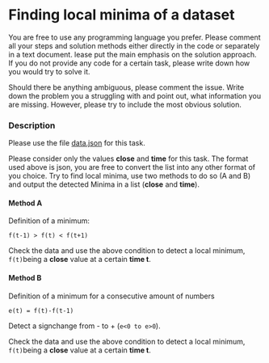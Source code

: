 # Finding local minima of a dataset

You are free to use any programming language you prefer. Please comment all your steps and solution methods either directly in the code or separately in a
text document. lease put the main emphasis on the solution
approach. If you do not provide any code for a certain task, please write down how you would try to
solve it.

Should there be anything ambiguous, please comment the issue. Write down the problem you a
struggling with and point out, what information you are missing. However, please try to include the
most obvious solution.

### Description
Please use the file [data.json](data.json) for this task.

Please consider only the values **close** and **time** for this task.
The format used above is json, you are free to convert the list into any other format of you choice.
Try to find local minima, use two methods to do so (A and B) and
output the detected Minima in a list (**close** and **time**).

#### Method A
Definition of a minimum:
```
f(t-1) > f(t) < f(t+1)
```
 Check the data and use the above condition to detect a local minimum,
 `f(t)`being a **close** value at a certain **time t**.
 
 #### Method B
 Definition of a minimum for a consecutive amount of numbers
 ```
e(t) = f(t)-f(t-1)
```

Detect a signchange from - to + (`e<0 to e>0`).

Check the data and use the above condition to detect a local minimum,
 `f(t)`being a **close** value at a certain **time t**.